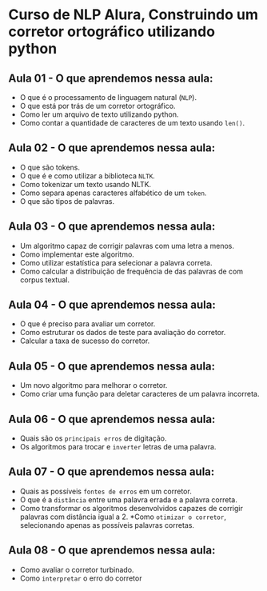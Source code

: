 # Curso de NLP Alura, Construindo um corretor ortográfico utilizando python

## Aula 01 - O que aprendemos nessa aula:

* O que é o processamento de linguagem natural (`NLP`).
* O que está por trás de um corretor ortográfico.
* Como ler um arquivo de texto utilizando python.
* Como contar a quantidade de caracteres de um texto usando `len()`.

## Aula 02 - O que aprendemos nessa aula:

* O que são tokens.
* O que é e como utilizar a biblioteca `NLTK`.
* Como tokenizar um texto usando NLTK.
* Como separa apenas caracteres alfabético de um `token`.
* O que são tipos de palavras.

## Aula 03 - O que aprendemos nessa aula:

* Um algoritmo capaz de corrigir palavras com uma letra a menos.
* Como implementar este algoritmo.
* Como utilizar estatística para selecionar a palavra correta.
* Como calcular a distribuição de frequência de das palavras de com corpus textual.

## Aula 04 - O que aprendemos nessa aula:

* O que é preciso para avaliar um corretor.
* Como estruturar os dados de teste para avaliação do corretor.
* Calcular a taxa de sucesso do corretor.

## Aula 05 - O que aprendemos nessa aula:

* Um novo algoritmo para melhorar o corretor.
* Como criar uma função para deletar caracteres de um palavra incorreta.

## Aula 06 - O que aprendemos nessa aula:

* Quais são os `principais erros` de digitação.
* Os algoritmos para trocar e `inverter` letras de uma palavra. 

## Aula 07 - O que aprendemos nessa aula:

* Quais as possíveis `fontes de erros` em um corretor.
* O que é a `distância` entre uma palavra errada e a palavra correta.
* Como transformar os algoritmos desenvolvidos capazes de corrigir palavras com distância igual a 2.
*Como `otimizar o corretor`, selecionando apenas as possíveis palavras corretas.

## Aula 08 - O que aprendemos nessa aula:

* Como avaliar o corretor turbinado.
* Como `interpretar` o erro do corretor